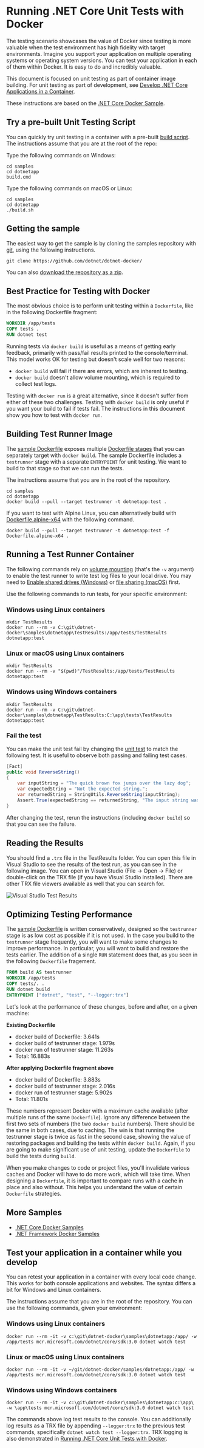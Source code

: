 # Running .NET Core Unit Tests with Docker

The testing scenario showcases the value of Docker since testing is more valuable when the test environment has high fidelity with target environments. Imagine you support your application on multiple operating systems or operating system versions. You can test your application in each of them within Docker. It is easy to do and incredibly valuable.

This document is focused on unit testing as part of container image building. For unit testing as part of development, see [Develop .NET Core Applications in a Container](dotnet-docker-dev-in-container.md).

These instructions are based on the [.NET Core Docker Sample](README.md).

## Try a pre-built Unit Testing Script

You can quickly try unit testing in a container with a pre-built [build script](build.ps1). The instructions assume that you are at the root of the repo:

Type the following commands on Windows:

```console
cd samples
cd dotnetapp
build.cmd
```

Type the following commands on macOS or Linux:

```console
cd samples
cd dotnetapp
./build.sh
```

## Getting the sample

The easiest way to get the sample is by cloning the samples repository with [git](https://git-scm.com/downloads), using the following instructions.

```console
git clone https://github.com/dotnet/dotnet-docker/
```

You can also [download the repository as a zip](https://github.com/dotnet/dotnet-docker/archive/master.zip).

## Best Practice for Testing with Docker

The most obvious choice is to perform unit testing within a `Dockerfile`, like in the following Dockerfile fragment:

```Dockerfile
WORKDIR /app/tests
COPY tests .
RUN dotnet test
```

Running tests via `docker build` is useful as a means of getting early feedback, primarily with pass/fail results printed to the console/terminal. This model works OK for testing but doesn't scale well for two reasons:

* `docker build` will fail if there are errors, which are inherent to testing.
* `docker build` doesn't allow volume mounting, which is required to collect test logs.

Testing with `docker run` is a great alternative, since it doesn't suffer from either of these two challenges. Testing with `docker build` is only useful if you want your build to fail if tests fail. The instructions in this document show you how to test with `docker run`.

## Building Test Runner Image

The [sample Dockerfile](Dockerfile) exposes multiple [Dockerfile stages](https://docs.docker.com/engine/reference/commandline/build/#specifying-target-build-stage-target) that you can separately target with `docker build`. The sample Dockerfile includes a `testrunner` stage with a separate `ENTRYPOINT` for unit testing. We want to build to that stage so that we can run the tests.

The instructions assume that you are in the root of the repository.

```console
cd samples
cd dotnetapp
docker build --pull --target testrunner -t dotnetapp:test .
```

If you want to test with Alpine Linux, you can alternatively build with [Dockerfile.alpine-x64](Dockerfile.alpine-x64) with the following command.

```console
docker build --pull --target testrunner -t dotnetapp:test -f Dockerfile.alpine-x64 .
```

## Running a Test Runner Container

The following commands rely on [volume mounting](https://docs.docker.com/engine/admin/volumes/volumes/) (that's the `-v` argument) to enable the test runner to write test log files to your local drive. You may need to [Enable shared drives (Windows)](https://docs.docker.com/docker-for-windows/#shared-drives) or [file sharing (macOS)](https://docs.docker.com/docker-for-mac/#file-sharing) first.

Use the following commands to run tests, for your specific environment:

### Windows using Linux containers

```console
mkdir TestResults
docker run --rm -v C:\git\dotnet-docker\samples\dotnetapp\TestResults:/app/tests/TestResults dotnetapp:test
```

### Linux or macOS using Linux containers

```console
mkdir TestResults
docker run --rm -v "$(pwd)"/TestResults:/app/tests/TestResults dotnetapp:test
```

### Windows using Windows containers

```console
mkdir TestResults
docker run --rm -v C:\git\dotnet-docker\samples\dotnetapp\TestResults:C:\app\tests\TestResults dotnetapp:test
```

### Fail the test

You can make the unit test fail by changing the [unit test](tests/UnitTest1.cs) to match the following test. It is useful to observe both passing and failing test cases.

```csharp
[Fact]
public void ReverseString()
{
    var inputString = "The quick brown fox jumps over the lazy dog";
    var expectedString = "Not the expected string.";
    var returnedString = StringUtils.ReverseString(inputString);
    Assert.True(expectedString == returnedString, "The input string was not reversed correctly.");
}
```

After changing the test, rerun the instructions (including `docker build`) so that you can see the failure.

## Reading the Results

You should find a `.trx` file in the TestResults folder. You can open this file in Visual Studio to see the results of the test run, as you can see in the following image. You can open in Visual Studio (File -> Open -> File) or double-click on the TRX file (if you have Visual Studio installed). There are other TRX file viewers available as well that you can search for.

![Visual Studio Test Results](https://user-images.githubusercontent.com/2608468/35361940-2f5ab914-0118-11e8-9c40-4f252f4568f0.png)

## Optimizing Testing Performance

The [sample Dockerfile](Dockerfile) is written conservatively, designed so the `testrunner` stage is as low cost as possible if it is not used. In the case you build to the `testrunner` stage frequently, you will want to make some changes to improve performance. In particular, you will want to build and restore the tests earlier. The addition of a single `RUN` statement does that, as you seen in the following `Dockerfile` fragement.

```Dockerfile
FROM build AS testrunner
WORKDIR /app/tests
COPY tests/. .
RUN dotnet build
ENTRYPOINT ["dotnet", "test", "--logger:trx"]
```

Let's look at the performance of these changes, before and after, on a given machine:

**Existing Dockerfile**
* docker build of Dockerfile: 3.641s
* docker build of testrunner stage: 1.979s
* docker run of testrunner stage: 11.263s
* Total: 16.883s

**After applying Dockerfile fragment above**
* docker build of Dockerfile: 3.883s
* docker build of testrunner stage: 2.016s
* docker run of testrunner stage: 5.902s
* Total: 11.801s

These numbers represent Docker with a maximum cache available (after multiple runs of the same `Dockerfile`). Ignore any difference between the first two sets of numbers (the two `docker build` numbers). There should be the same in both cases, due to caching. The win is that running the testrunner stage is twice as fast in the second case, showing the value of restoring packages and building the tests within `docker build`. Again, if you are going to make significant use of unit testing, update the `Dockerfile` to build the tests during `build`. 

When you make changes to code or project files, you'll invalidate various caches and Docker will have to do more work, which will take time. When designing a `Dockerfile`, it is important to compare runs with a cache in place and also without. This helps you understand the value of certain `Dockerfile` strategies.

## More Samples

* [.NET Core Docker Samples](../README.md)
* [.NET Framework Docker Samples](https://github.com/microsoft/dotnet-framework-docker-samples/)


## Test your application in a container while you develop

You can retest your application in a container with every local code change. This works for both console applications and websites. The syntax differs a bit for Windows and Linux containers.

The instructions assume that you are in the root of the repository. You can use the following commands, given your environment:

### Windows using Linux containers

```console
docker run --rm -it -v c:\git\dotnet-docker\samples\dotnetapp:/app/ -w /app/tests mcr.microsoft.com/dotnet/core/sdk:3.0 dotnet watch test
```

### Linux or macOS using Linux containers

```console
docker run --rm -it -v ~/git/dotnet-docker/samples/dotnetapp:/app/ -w /app/tests mcr.microsoft.com/dotnet/core/sdk:3.0 dotnet watch test
```

### Windows using Windows containers

```console
docker run --rm -it -v c:\git\dotnet-docker\samples\dotnetapp:c:\app\ -w \app\tests mcr.microsoft.com/dotnet/core/sdk:3.0 dotnet watch test
```

The commands above log test results to the console. You can additionally log results as a TRX file by appending `--logger:trx` to the previous test commands, specifically `dotnet watch test --logger:trx`. TRX logging is also demonstrated in [Running .NET Core Unit Tests with Docker](dotnet-docker-unit-testing.md).